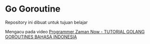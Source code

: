 # Go Goroutine

Repository ini dibuat untuk tujuan belajar

Mengacu pada video [Programmer Zaman Now - TUTORIAL GOLANG GOROUTINES BAHASA INDONESIA](https://www.youtube.com/watch?v=YcVCTXjV0uA&list=PL-CtdCApEFH-0i9dzMzLw6FKVrFWv3QvQ)
